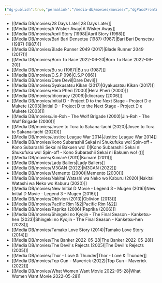 ```yaml
---
{"dg-publish":true,"permalink":"/media-db/movies/movies/","dgPassFrontmatter":true,"noteIcon":"3","created":"2023-12-10T09:58:56.823+05:30","updated":"2023-12-28T17:59:40.919+05:30"}
---
```



- [[Media DB/movies/28 Days Later\|28 Days Later]]
- [[Media DB/movies/A Wisker Away\|A Wisker Away]]
- [[Media DB/movies/April Story (1998)\|April Story (1998)]]
- [[Media DB/movies/Bari Bari Densetsu (1987) (1987)\|Bari Bari Densetsu (1987) (1987)]]
- [[Media DB/movies/Blade Runner 2049 (2017)\|Blade Runner 2049 (2017)]]
- [[Media DB/movies/Born To Race 2022-06-20\|Born To Race 2022-06-20]]
- [[Media DB/movies/Bu su (1987)\|Bu su (1987)]]
- [[Media DB/movies/C.S.P 096\|C.S.P 096]]
- [[Media DB/movies/Dare Devil\|Dare Devil]]
- [[Media DB/movies/Gyakusatsu Kikan (2017)\|Gyakusatsu Kikan (2017)]]
- [[Media DB/movies/Hera Pheri (2000)\|Hera Pheri (2000)]]
- [[Media DB/movies/Idiocracy (2006)\|Idiocracy (2006)]]
- [[Media DB/movies/Initial D - Project D to the Next Stage - Project D e Mukete (2003)\|Initial D - Project D to the Next Stage - Project D e Mukete (2003)]]
- [[Media DB/movies/Jin-Roh - The Wolf Brigade (2000)\|Jin-Roh - The Wolf Brigade (2000)]]
- [[Media DB/movies/Josee to Tora to Sakana-tachi (2020)\|Josee to Tora to Sakana-tachi (2020)]]
- [[Media DB/movies/Justice League War 2014\|Justice League War 2014]]
- [[Media DB/movies/Kono Subarashii Sekai ni Shukufuku wo! Spin-off - Kono Subarashii Sekai ni Bakuen wo! ()\|Kono Subarashii Sekai ni Shukufuku wo! Spin-off - Kono Subarashii Sekai ni Bakuen wo! ()]]
- [[Media DB/movies/Kumaré (2011)\|Kumaré (2011)]]
- [[Media DB/movies/Lady Ballers\|Lady Ballers]]
- [[Media DB/movies/M3GAN (2022)\|M3GAN (2022)]]
- [[Media DB/movies/Memento (2000)\|Memento (2000)]]
- [[Media DB/movies/Nakitai Watashi wa Neko wo Kaburu (2020)\|Nakitai Watashi wa Neko wo Kaburu (2020)]]
- [[Media DB/movies/New Initial D Movie - Legend 3 - Mugen (2016)\|New Initial D Movie - Legend 3 - Mugen (2016)]]
- [[Media DB/movies/Oblivion (2013)\|Oblivion (2013)]]
- [[Media DB/movies/Pacific Rim 1&2\|Pacific Rim 1&2]]
- [[Media DB/movies/Paprika (2006)\|Paprika (2006)]]
- [[Media DB/movies/Shingeki no Kyojin - The Final Season - Kanketsu-hen (2023)\|Shingeki no Kyojin - The Final Season - Kanketsu-hen (2023)]]
- [[Media DB/movies/Tamako Love Story (2014)\|Tamako Love Story (2014)]]
- [[Media DB/movies/The Banker 2022-05-28\|The Banker 2022-05-28]]
- [[Media DB/movies/The Devil's Rejects (2005)\|The Devil's Rejects (2005)]]
- [[Media DB/movies/Thor - Love & Thunder\|Thor - Love & Thunder]]
- [[Media DB/movies/Top Gun - Maverick (2022)\|Top Gun - Maverick (2022)]]
- [[Media DB/movies/What Women Want Movie  2022-05-28\|What Women Want Movie  2022-05-28]]

